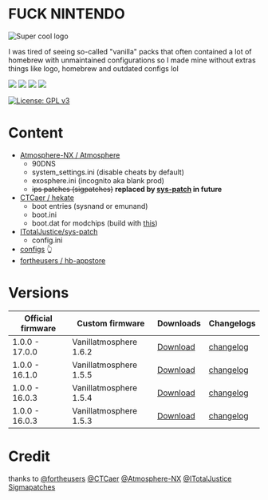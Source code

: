 # FUCK NINTENDO

![Super cool logo](https://github.com/pinokaille/Vanillatmosphere/blob/main/assets/banner.png?raw=true)

I was tired of seeing so-called "vanilla" packs that often contained a lot of homebrew with unmaintained configurations so I made mine without extras things like logo, homebrew and outdated configs lol

![](https://img.shields.io/github/v/release/Atmosphere-NX/Atmosphere?color=pink&label=atmosphere&style=flat-square)
![](https://img.shields.io/github/v/release/CTCaer/Hekate?color=pink&label=hekate&style=flat-square)
![](https://img.shields.io/github/v/release/fortheusers/hb-appstore?color=pink&label=hb-appstore&style=flat-square)
![](https://img.shields.io/github/v/release/ITotalJustice/sys-patch?color=pink&label=sys-patch&style=flat-square)

[![License: GPL v3](https://img.shields.io/badge/License-GPLv3-blue.svg)](https://www.gnu.org/licenses/gpl-3.0)

Content
=====
- [Atmosphere-NX /
Atmosphere](https://github.com/Atmosphere-NX/Atmosphere)
  * 90DNS
  * system_settings.ini (disable cheats by default)
  * exosphere.ini (incognito aka blank prod)
  * ~~ips patches (sigpatches)~~ **replaced by [sys-patch](https://github.com/ITotalJustice/sys-patch) in future**
- [CTCaer /
hekate](https://github.com/CTCaer/hekate)
  * boot entries (sysnand or emunand)
  * boot.ini
  * boot.dat for modchips (build with [this](https://github.com/mlemiam/Vanillatmosphere/blob/main/scripts/tx_custom_boot.py))
- [ITotalJustice/sys-patch](https://github.com/ITotalJustice/sys-patch)
  * config.ini
- [configs](https://github.com/pinokaille/Vanillatmosphere/tree/main/configs) 👆
- [fortheusers /
hb-appstore ](https://github.com/fortheusers/hb-appstore)

Versions
=====
| Official firmware | Custom firmware | Downloads | Changelogs |
| ------------------|-----------------| ----------| ---------- |
| 1.0.0 - 17.0.0  | Vanillatmosphere 1.6.2 |[Download](https://github.com/mlemiam/Vanillatmosphere/releases/tag/1.6.2)| [changelog](https://github.com/Atmosphere-NX/Atmosphere/releases/tag/1.6.2) |
| 1.0.0 - 16.1.0  | Vanillatmosphere 1.5.5 |[Download](https://github.com/mlemiam/Vanillatmosphere/releases/tag/1.5.5)| [changelog](https://github.com/Atmosphere-NX/Atmosphere/releases/tag/1.5.5) |
| 1.0.0 - 16.0.3  | Vanillatmosphere 1.5.4 |[Download](https://github.com/mlemiam/Vanillatmosphere/releases/tag/1.5.4)| [changelog](https://github.com/Atmosphere-NX/Atmosphere/releases/tag/1.5.4) |
| 1.0.0 - 16.0.3  | Vanillatmosphere 1.5.3 |[Download](https://github.com/mlemiam/Vanillatmosphere/releases/tag/1.5.3)| [changelog](https://github.com/Atmosphere-NX/Atmosphere/releases/tag/1.5.3) |

Credit
=====
thanks to [@fortheusers](https://github.com/fortheusers) [@CTCaer](https://github.com/CTCaer) [@Atmosphere-NX](https://github.com/Atmosphere-NX) [@ITotalJustice](https://github.com/ITotalJustice) [Sigmapatches](https://sigmapatches.coomer.party/)

